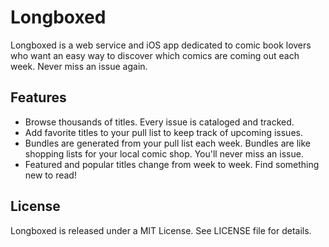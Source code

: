 # Longboxed

Longboxed is a web service and iOS app dedicated to comic book lovers who want
an easy way to discover which comics are coming out each week. Never miss
an issue again.


Features
--------

- Browse thousands of titles. Every issue is cataloged and tracked.
- Add favorite titles to your pull list to keep track of upcoming issues.
- Bundles are generated from your pull list each week. Bundles are like shopping
  lists for your local comic shop. You'll never miss an issue.
- Featured and popular titles change from week to week. Find something new to
  read!


License
-------

Longboxed is released under a MIT License. See LICENSE file for details.
